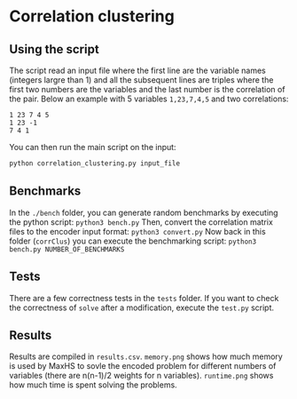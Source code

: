# Correlation clustering

## Using the script
The script read an input file where the first line are the variable names (integers largre than 1)
and all the subsequent lines are triples where the first two numbers are the variables and the last
number is the correlation of the pair.
Below an example with 5 variables `1,23,7,4,5` and two correlations:

```
1 23 7 4 5 
1 23 -1
7 4 1
```
You can then run the main script on the input:
```bash
python correlation_clustering.py input_file
```


## Benchmarks
In the `./bench` folder, you can generate random benchmarks by executing the python script:
```python3 bench.py```
Then, convert the correlation matrix files to the encoder input format:
```python3 convert.py```
Now back in this folder (`corrClus`) you can execute the benchmarking script:
```python3 bench.py NUMBER_OF_BENCHMARKS```

## Tests
There are a few correctness tests in the `tests` folder. If you want to check the correctness of `solve` after a
modification, execute the `test.py` script.

## Results
Results are compiled in `results.csv`. `memory.png` shows how much memory is used by MaxHS to sovle the encoded problem
 for different  numbers of variables (there are n(n-1)/2 weights for n variables). `runtime.png` 
 shows how much time is spent solving the problems.
 